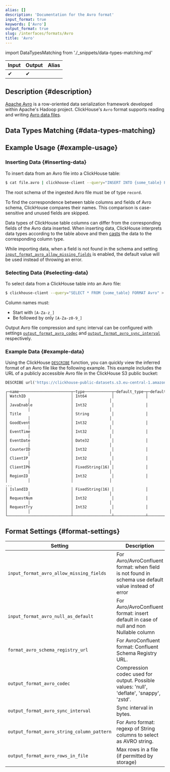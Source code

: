 ```yaml
---
alias: []
description: 'Documentation for the Avro format'
input_format: true
keywords: ['Avro']
output_format: true
slug: /interfaces/formats/Avro
title: 'Avro'
---
```


import DataTypesMatching from './_snippets/data-types-matching.md'

| Input | Output | Alias |
|-------|--------|-------|
| ✔     | ✔      |       |

## Description {#description}

[Apache Avro](https://avro.apache.org/) is a row-oriented data serialization framework developed within Apache's Hadoop project.
ClickHouse's `Avro` format supports reading and writing [Avro data files](https://avro.apache.org/docs/current/spec.html#Object+Container+Files).

## Data Types Matching {#data-types-matching}

<DataTypesMatching/>

## Example Usage {#example-usage}

### Inserting Data {#inserting-data}

To insert data from an Avro file into a ClickHouse table:

```bash
$ cat file.avro | clickhouse-client --query="INSERT INTO {some_table} FORMAT Avro"
```

The root schema of the ingested Avro file must be of type `record`.

To find the correspondence between table columns and fields of Avro schema, ClickHouse compares their names. 
This comparison is case-sensitive and unused fields are skipped.

Data types of ClickHouse table columns can differ from the corresponding fields of the Avro data inserted. When inserting data, ClickHouse interprets data types according to the table above and then [casts](/sql-reference/functions/type-conversion-functions#cast) the data to the corresponding column type.

While importing data, when a field is not found in the schema and setting [`input_format_avro_allow_missing_fields`](/operations/settings/settings-formats.md/#input_format_avro_allow_missing_fields) is enabled, the default value will be used instead of throwing an error.

### Selecting Data {#selecting-data}

To select data from a ClickHouse table into an Avro file:

```bash
$ clickhouse-client --query="SELECT * FROM {some_table} FORMAT Avro" > file.avro
```

Column names must:

- Start with `[A-Za-z_]`
- Be followed by only `[A-Za-z0-9_]`

Output Avro file compression and sync interval can be configured with settings [`output_format_avro_codec`](/operations/settings/settings-formats.md/#output_format_avro_codec) and [`output_format_avro_sync_interval`](/operations/settings/settings-formats.md/#output_format_avro_sync_interval) respectively.

### Example Data {#example-data}

Using the ClickHouse [`DESCRIBE`](/sql-reference/statements/describe-table) function, you can quickly view the inferred format of an Avro file like the following example. 
This example includes the URL of a publicly accessible Avro file in the ClickHouse S3 public bucket:

```sql title="Query"
DESCRIBE url('https://clickhouse-public-datasets.s3.eu-central-1.amazonaws.com/hits.avro','Avro);
```
```response title="Response"
┌─name───────────────────────┬─type────────────┬─default_type─┬─default_expression─┬─comment─┬─codec_expression─┬─ttl_expression─┐
│ WatchID                    │ Int64           │              │                    │         │                  │                │
│ JavaEnable                 │ Int32           │              │                    │         │                  │                │
│ Title                      │ String          │              │                    │         │                  │                │
│ GoodEvent                  │ Int32           │              │                    │         │                  │                │
│ EventTime                  │ Int32           │              │                    │         │                  │                │
│ EventDate                  │ Date32          │              │                    │         │                  │                │
│ CounterID                  │ Int32           │              │                    │         │                  │                │
│ ClientIP                   │ Int32           │              │                    │         │                  │                │
│ ClientIP6                  │ FixedString(16) │              │                    │         │                  │                │
│ RegionID                   │ Int32           │              │                    │         │                  │                │
...
│ IslandID                   │ FixedString(16) │              │                    │         │                  │                │
│ RequestNum                 │ Int32           │              │                    │         │                  │                │
│ RequestTry                 │ Int32           │              │                    │         │                  │                │
└────────────────────────────┴─────────────────┴──────────────┴────────────────────┴─────────┴──────────────────┴────────────────┘
```

## Format Settings {#format-settings}

| Setting                                     | Description                                                                                         | Default |
|---------------------------------------------|-----------------------------------------------------------------------------------------------------|---------|
| `input_format_avro_allow_missing_fields`    | For Avro/AvroConfluent format: when field is not found in schema use default value instead of error | `0`     |
| `input_format_avro_null_as_default`         | For Avro/AvroConfluent format: insert default in case of null and non Nullable column                |   `0`   |
| `format_avro_schema_registry_url`           | For AvroConfluent format: Confluent Schema Registry URL.                                            |         |
| `output_format_avro_codec`                  | Compression codec used for output. Possible values: 'null', 'deflate', 'snappy', 'zstd'.            |         |
| `output_format_avro_sync_interval`          | Sync interval in bytes.                                                                          | `16384` |
| `output_format_avro_string_column_pattern`  | For Avro format: regexp of String columns to select as AVRO string.                                 |         |
| `output_format_avro_rows_in_file`           | Max rows in a file (if permitted by storage)                                                         | `1`     |
